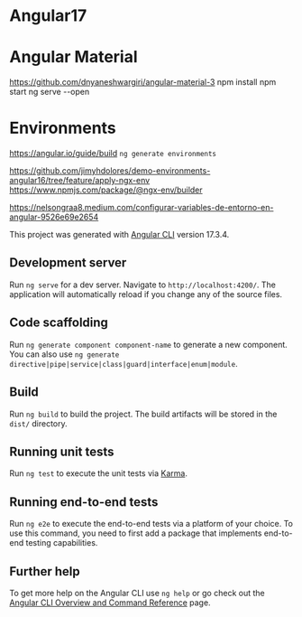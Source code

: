 # Angular17

# Angular Material
https://github.com/dnyaneshwargiri/angular-material-3
npm install
npm start
ng serve --open

# Environments
https://angular.io/guide/build
`ng generate environments`

https://github.com/jimyhdolores/demo-environments-angular16/tree/feature/apply-ngx-env
https://www.npmjs.com/package/@ngx-env/builder

https://nelsongraa8.medium.com/configurar-variables-de-entorno-en-angular-9526e69e2654

This project was generated with [Angular CLI](https://github.com/angular/angular-cli) version 17.3.4.

## Development server

Run `ng serve` for a dev server. Navigate to `http://localhost:4200/`. The application will automatically reload if you change any of the source files.

## Code scaffolding

Run `ng generate component component-name` to generate a new component. You can also use `ng generate directive|pipe|service|class|guard|interface|enum|module`.

## Build

Run `ng build` to build the project. The build artifacts will be stored in the `dist/` directory.

## Running unit tests

Run `ng test` to execute the unit tests via [Karma](https://karma-runner.github.io).

## Running end-to-end tests

Run `ng e2e` to execute the end-to-end tests via a platform of your choice. To use this command, you need to first add a package that implements end-to-end testing capabilities.

## Further help

To get more help on the Angular CLI use `ng help` or go check out the [Angular CLI Overview and Command Reference](https://angular.io/cli) page.
